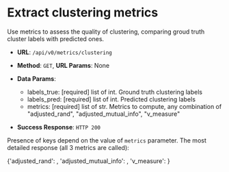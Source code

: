 # Extract clustering metrics

Use metrics to assess the quality of clustering, comparing groud truth cluster labels with predicted ones.

 * **URL**: `/api/v0/metrics/clustering`
 * **Method**: `GET`,  **URL Params**: None
 * **Data Params**:
    - labels_true: [required] list of int. Ground truth clustering labels
    - labels_pred: [required] list of int. Predicted clustering labels
    - metrics: [required] list of str. Metrics to compute, any combination of "adjusted_rand", "adjusted_mutual_info", "v_measure"

 * **Success Response**: `HTTP 200`

Presence of keys depend on the value of `metrics` parameter. The most detailed response (all 3 metrics are called):

 {'adjusted_rand': <float>, 'adjusted_mutual_info': <float>, 'v_measure': <float>}
